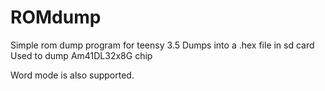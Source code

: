 ROMdump
=======

Simple rom dump program for teensy 3.5
Dumps into a .hex file in sd card
Used to dump Am41DL32x8G chip

Word mode is also supported.
